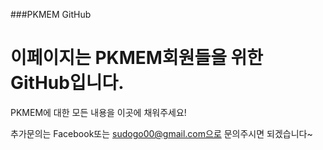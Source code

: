 ###PKMEM GitHub
# 이페이지는 PKMEM회원들을 위한 GitHub입니다.

PKMEM에 대한 모든 내용을 이곳에 채워주세요!

추가문의는 Facebook또는 sudogo00@gmail.com으로 문의주시면 되겠습니다~
